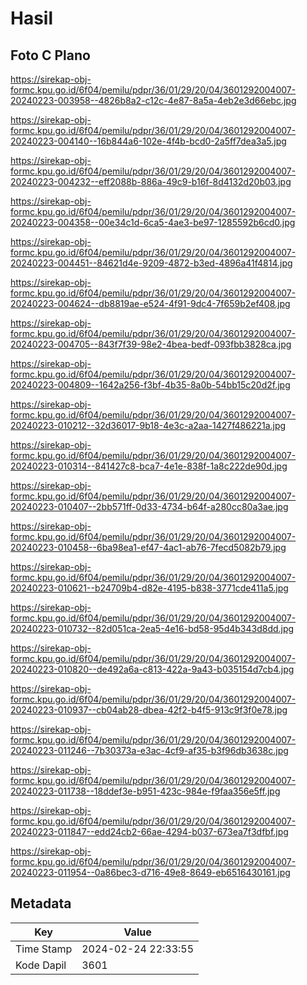 # Hasil

## Foto C Plano

https://sirekap-obj-formc.kpu.go.id/6f04/pemilu/pdpr/36/01/29/20/04/3601292004007-20240223-003958--4826b8a2-c12c-4e87-8a5a-4eb2e3d66ebc.jpg

https://sirekap-obj-formc.kpu.go.id/6f04/pemilu/pdpr/36/01/29/20/04/3601292004007-20240223-004140--16b844a6-102e-4f4b-bcd0-2a5ff7dea3a5.jpg

https://sirekap-obj-formc.kpu.go.id/6f04/pemilu/pdpr/36/01/29/20/04/3601292004007-20240223-004232--eff2088b-886a-49c9-b16f-8d4132d20b03.jpg

https://sirekap-obj-formc.kpu.go.id/6f04/pemilu/pdpr/36/01/29/20/04/3601292004007-20240223-004358--00e34c1d-6ca5-4ae3-be97-1285592b6cd0.jpg

https://sirekap-obj-formc.kpu.go.id/6f04/pemilu/pdpr/36/01/29/20/04/3601292004007-20240223-004451--84621d4e-9209-4872-b3ed-4896a41f4814.jpg

https://sirekap-obj-formc.kpu.go.id/6f04/pemilu/pdpr/36/01/29/20/04/3601292004007-20240223-004624--db8819ae-e524-4f91-9dc4-7f659b2ef408.jpg

https://sirekap-obj-formc.kpu.go.id/6f04/pemilu/pdpr/36/01/29/20/04/3601292004007-20240223-004705--843f7f39-98e2-4bea-bedf-093fbb3828ca.jpg

https://sirekap-obj-formc.kpu.go.id/6f04/pemilu/pdpr/36/01/29/20/04/3601292004007-20240223-004809--1642a256-f3bf-4b35-8a0b-54bb15c20d2f.jpg

https://sirekap-obj-formc.kpu.go.id/6f04/pemilu/pdpr/36/01/29/20/04/3601292004007-20240223-010212--32d36017-9b18-4e3c-a2aa-1427f486221a.jpg

https://sirekap-obj-formc.kpu.go.id/6f04/pemilu/pdpr/36/01/29/20/04/3601292004007-20240223-010314--841427c8-bca7-4e1e-838f-1a8c222de90d.jpg

https://sirekap-obj-formc.kpu.go.id/6f04/pemilu/pdpr/36/01/29/20/04/3601292004007-20240223-010407--2bb571ff-0d33-4734-b64f-a280cc80a3ae.jpg

https://sirekap-obj-formc.kpu.go.id/6f04/pemilu/pdpr/36/01/29/20/04/3601292004007-20240223-010458--6ba98ea1-ef47-4ac1-ab76-7fecd5082b79.jpg

https://sirekap-obj-formc.kpu.go.id/6f04/pemilu/pdpr/36/01/29/20/04/3601292004007-20240223-010621--b24709b4-d82e-4195-b838-3771cde411a5.jpg

https://sirekap-obj-formc.kpu.go.id/6f04/pemilu/pdpr/36/01/29/20/04/3601292004007-20240223-010732--82d051ca-2ea5-4e16-bd58-95d4b343d8dd.jpg

https://sirekap-obj-formc.kpu.go.id/6f04/pemilu/pdpr/36/01/29/20/04/3601292004007-20240223-010820--de492a6a-c813-422a-9a43-b035154d7cb4.jpg

https://sirekap-obj-formc.kpu.go.id/6f04/pemilu/pdpr/36/01/29/20/04/3601292004007-20240223-010937--cb04ab28-dbea-42f2-b4f5-913c9f3f0e78.jpg

https://sirekap-obj-formc.kpu.go.id/6f04/pemilu/pdpr/36/01/29/20/04/3601292004007-20240223-011246--7b30373a-e3ac-4cf9-af35-b3f96db3638c.jpg

https://sirekap-obj-formc.kpu.go.id/6f04/pemilu/pdpr/36/01/29/20/04/3601292004007-20240223-011738--18ddef3e-b951-423c-984e-f9faa356e5ff.jpg

https://sirekap-obj-formc.kpu.go.id/6f04/pemilu/pdpr/36/01/29/20/04/3601292004007-20240223-011847--edd24cb2-66ae-4294-b037-673ea7f3dfbf.jpg

https://sirekap-obj-formc.kpu.go.id/6f04/pemilu/pdpr/36/01/29/20/04/3601292004007-20240223-011954--0a86bec3-d716-49e8-8649-eb6516430161.jpg


## Metadata

| Key        | Value               |
| ---------- | ------------------- |
| Time Stamp | 2024-02-24 22:33:55 |
| Kode Dapil | 3601                |



